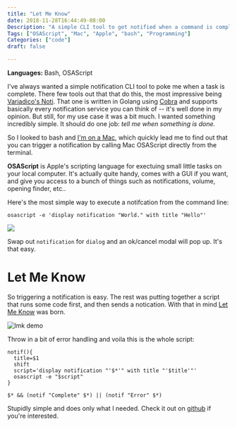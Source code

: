 ```yaml
---
title: "Let Me Know"
date: 2018-11-28T16:44:49-08:00
Description: "A simple CLI tool to get notified when a command is complete - for Mac."
Tags: ["OSAScript", "Mac", "Apple", "bash", "Programming"]
Categories: ["code"]
draft: false

---
```

**Languages:** Bash, OSAScript

I've always wanted a simple notification CLI tool to poke me when a task is complete. There few tools out that that do this, the most impressive being [Variadico's Noti](https://github.com/variadico/noti). That one is written in Golang using [Cobra](https://github.com/spf13/cobra) and supports basically every notification service you can think of -- it's well done in my opinion. But still, for my use case it was a bit much. I wanted something incredibly simple. It should do one job: _tell me when something is done._

So I looked to bash and <u>I'm on a Mac</u>, which quickly lead me to find out that you can trigger a notification by calling Mac OSAScript directly from the terminal.

**OSAScript** is Apple's scripting language for exectuing small little tasks on your local computer. It's actually quite handy, comes with a GUI if you want, and give you access to a bunch of things such as notifications, volume, opening finder, etc..

Here's the most simple way to execute a notifcation from the command line:

```
osascript -e 'display notification "World." with title "Hello"'
```

<img style="display:block; margin: auto; text-align:center" src="/images/lmk_helloworld.gif" />

Swap out `notification` for `dialog` and an ok/cancel modal will pop up. It's that easy.

# Let Me Know

So triggering a notification is easy. The rest was putting together a script that runs some code first, and then sends a notication. With that in mind [Let Me Know](https://github.com/nbw/letmeknow) was born.

![lmk demo](/images/lmk_demo.gif)

Throw in a bit of error handling and voila this is the whole script:

```
notif(){
  title=$1
  shift
  script='display notification "'$*'" with title "'$title'"'
  osascript -e "$script"
}

$* && (notif "Complete" $*) || (notif "Error" $*)

```

Stupidly simple and does only what I needed. Check it out on [github](https://github.com/nbw/letmeknow) if you're interested.


